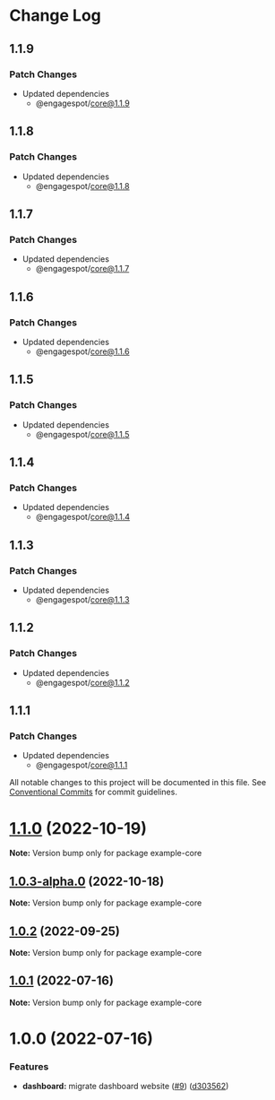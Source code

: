 # Change Log

## 1.1.9

### Patch Changes

- Updated dependencies
  - @engagespot/core@1.1.9

## 1.1.8

### Patch Changes

- Updated dependencies
  - @engagespot/core@1.1.8

## 1.1.7

### Patch Changes

- Updated dependencies
  - @engagespot/core@1.1.7

## 1.1.6

### Patch Changes

- Updated dependencies
  - @engagespot/core@1.1.6

## 1.1.5

### Patch Changes

- Updated dependencies
  - @engagespot/core@1.1.5

## 1.1.4

### Patch Changes

- Updated dependencies
  - @engagespot/core@1.1.4

## 1.1.3

### Patch Changes

- Updated dependencies
  - @engagespot/core@1.1.3

## 1.1.2

### Patch Changes

- Updated dependencies
  - @engagespot/core@1.1.2

## 1.1.1

### Patch Changes

- Updated dependencies
  - @engagespot/core@1.1.1

All notable changes to this project will be documented in this file.
See [Conventional Commits](https://conventionalcommits.org) for commit guidelines.

# [1.1.0](https://github.com/Engagespot/engagespot/compare/v1.0.3-alpha.0...v1.1.0) (2022-10-19)

**Note:** Version bump only for package example-core

## [1.0.3-alpha.0](https://github.com/Engagespot/engagespot/compare/v1.0.2...v1.0.3-alpha.0) (2022-10-18)

**Note:** Version bump only for package example-core

## [1.0.2](https://github.com/Engagespot/engagespot/compare/v1.0.1...v1.0.2) (2022-09-25)

**Note:** Version bump only for package example-core

## [1.0.1](https://github.com/Engagespot/engagespot/compare/v1.0.0...v1.0.1) (2022-07-16)

**Note:** Version bump only for package example-core

# 1.0.0 (2022-07-16)

### Features

- **dashboard:** migrate dashboard website ([#9](https://github.com/Engagespot/engagespot/issues/9)) ([d303562](https://github.com/Engagespot/engagespot/commit/d303562233ab520fd4ba272338b929681b364494))

